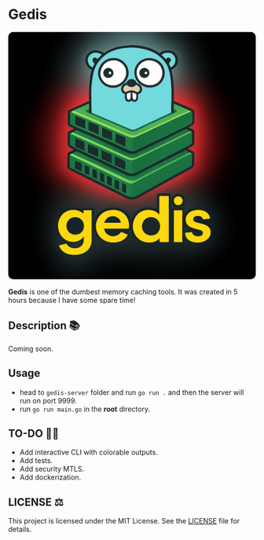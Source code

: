 # Gedis

<p align="center">
  <img src="/gedis.png" style="border-radius:10px;"/>
</p>

**Gedis** is one of the dumbest memory caching tools. It was created in 5 hours because I have some spare time!

## Description :books:
Coming soon.

## Usage
- head to `gedis-server` folder and run `go run .` and then the server will run on port 9999.
- run `go run main.go` in the **root** directory.

## TO-DO :man_playing_handball:	
- Add interactive CLI with colorable outputs.
- Add tests.
- Add security MTLS.
- Add dockerization.

## LICENSE :balance_scale:

This project is licensed under the MIT License. See the [LICENSE](https://github.com/AAVision/gedis/blob/main/LICENSE) file for details.